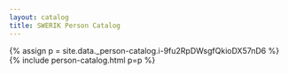 ```yaml
---
layout: catalog
title: SWERIK Person Catalog
---
```

{% assign p = site.data._person-catalog.i-9fu2RpDWsgfQkioDX57nD6 %}
{% include person-catalog.html p=p %}

